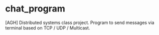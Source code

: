 # chat_program
[AGH] Distributed systems class project.
Program to send messages via terminal based on TCP / UDP / Multicast.
